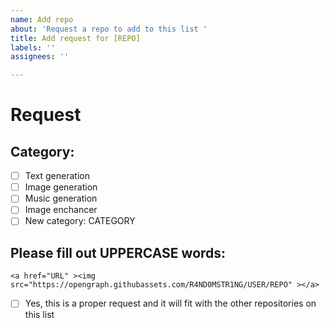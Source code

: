 ```yaml
---
name: Add repo
about: 'Request a repo to add to this list '
title: Add request for [REPO]
labels: ''
assignees: ''

---
```


# Request 
## Category:
- [ ] Text generation
- [ ] Image generation
- [ ] Music generation
- [ ] Image enchancer
- [ ] New category: CATEGORY

## Please fill out UPPERCASE words:




```
<a href="URL" ><img src="https://opengraph.githubassets.com/R4ND0MSTR1NG/USER/REPO" ></a>
```

- [ ] Yes, this is a proper request and it will fit with the other repositories on this list
